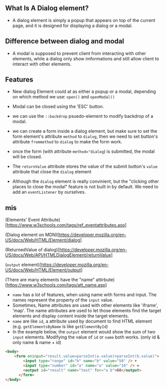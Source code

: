 ## What Is A Dialog element?
* A dialog element is simply a popup that appears on top of the current page, and it is designed for displaying a dialog or a modal.

## Difference between dialog and modal
* A modal is supposed to prevent client from interacting with other elements, while a dialog only show imformations and still allow client to interact with other elements.

## Features
* New dialog Element could at as either a popup or a modal, depending on which method we use: `open()` and `openModal()`

* Modal can be closed using the 'ESC' button.

* we can use the `::backdrop` psuedo-element to modify backdrop of a modal.

* we can create a form inside a dialog element, but make sure to set the form element's attribute `method` to `dialog`, then we need to set button's attribute `frommethod` to `dialog` to make the form work. 

* once the form (with attribute `method="dialog`) is submitted, the modal will be closed.

* The `returnValue` attribute stores the value of the submit button's `value` attribute that close the `dialog` element

* Although the `dialog` element is really convinient, but the "clicking other places to close the modal" feature is not built in by default. We need to add an `eventListener` by ourselves.


## mis

(Elements' Event Attribute)[https://www.w3schools.com/tags/ref_eventattributes.asp]

(Dialog element on MDN)[https://developer.mozilla.org/en-US/docs/Web/HTML/Element/dialog]

(ReturnedValue of dialog)[https://developer.mozilla.org/en-US/docs/Web/API/HTMLDialogElement/returnValue]

(`output` element)[https://developer.mozilla.org/en-US/docs/Web/HTML/Element/output]

(There are many elements have the "name" attirbute)[https://www.w3schools.com/tags/att_name.asp]

* `name` has a lot of features, when using name with forms and input. The names represent the property of the `input` value.
* Sometimes, Name attributes are used with other elements like 'iframe', 'map'. The name attributes are used to let those elements find the target elements and display content inside the target elements.
* `name` are like `id`, a attribute used by document to find HTML element (e.g. `getElementsByName` is like `getElementById`)
* In the example below, the `output` element would show the sum of two `input` elements. Modifying the value of `id` or `name` both works. (only id & only name & name + id)
  
```HTML
<body>
    <form oninput="result.value=parseInt(a.value)+parseInt(b.value)">
        <input type="range" id="b" name="b" value="50" /> +
        <input type="number" id="a" name="a" value="10" /> =
        <output id="result" name="test" for="a b">60</output>
      </form>
</body>
```